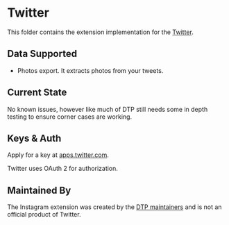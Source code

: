 # Twitter
This folder contains the extension implementation for the
[Twitter](https://twitter.com/).

## Data Supported

 - Photos export. It extracts photos from your tweets.

## Current State
No known issues, however like much of DTP still needs some in depth testing to ensure corner
cases are working.

## Keys & Auth

Apply for a key at [apps.twitter.com](https://apps.twitter.com/).

Twitter uses OAuth 2 for authorization.

## Maintained By

The Instagram extension was created by the
[DTP maintainers](mailto:portability-maintainers@googlegroups.com)
and is not an official product of Twitter.
